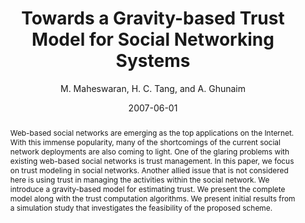 ---
author: "M. Maheswaran, H. C. Tang, and A. Ghunaim"
title: "Towards a Gravity-based Trust Model for Social Networking Systems"
journal: "Workshop on Trust and Reputation Management in Massively Distributed Computing Systems (TRAM)"
location: "(held in conjunction with IEEE ICDCS), Toronto, Canada"
date: 2007-06-01
abstract: "Web-based social networks are emerging as the top applications on the Internet. With this immense popularity, many of the shortcomings of the current social network deployments are also coming to light. One of the glaring problems with existing web-based social networks is trust management. In this paper, we focus on trust modeling in social networks. Another allied issue that is not considered here is using trust in managing the activities within the social network. We introduce a gravity-based model for estimating trust. We present the complete model along with the trust computation algorithms. We present initial results from a simulation study that investigates the feasibility of the proposed scheme."
---